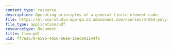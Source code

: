 ```yaml
---
content_type: resource
description: Operating principles of a general finite element code.
file: https://ol-ocw-studio-app-qa.s3.amazonaws.com/courses/3-064-polymer-engineering-fall-2003/ff7e267d659b4d56b6ee1bece01144fb_flow.pdf
file_type: application/pdf
resourcetype: Document
title: flow.pdf
uid: ff7e267d-659b-4d56-b6ee-1bece01144fb
---
```

